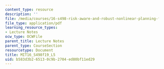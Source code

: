 ```yaml
---
content_type: resource
description: ''
file: /media/courses/16-s498-risk-aware-and-robust-nonlinear-planning-fall-2019/b583d3b265130c9b2704ed80bf11ed29_MIT16_S498f19_L5.pdf
file_type: application/pdf
learning_resource_types:
- Lecture Notes
ocw_type: OCWFile
parent_title: Lecture Notes
parent_type: CourseSection
resourcetype: Document
title: MIT16_S498f19_L5
uid: b583d3b2-6513-0c9b-2704-ed80bf11ed29
---
```

